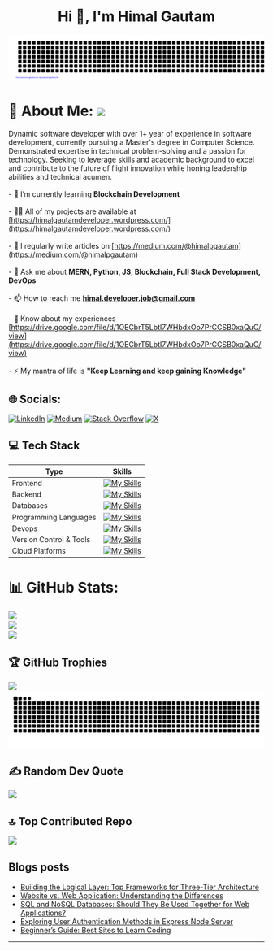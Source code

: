 <h1 align="center">Hi 👋, I'm Himal Gautam</h1>

<p align="center">
  <img src="gitartwork.svg">
</p>

# 💫 About Me: [![](https://visitcount.itsvg.in/api?id=Himal-Gautam&icon=0&color=0)](https://visitcount.itsvg.in)
Dynamic software developer with over 1+ year of experience in software development, currently pursuing a Master's degree in Computer Science. Demonstrated expertise in technical problem-solving and a passion for technology. Seeking to leverage skills and academic background to excel and contribute to the future of flight innovation while honing leadership abilities and technical acumen.<br><br>- 🌱 I’m currently learning **Blockchain Development**<br><br>- 👨‍💻 All of my projects are available at [https://himalgautamdeveloper.wordpress.com/](https://himalgautamdeveloper.wordpress.com/)<br><br>- 📝 I regularly write articles on [https://medium.com/@himalpgautam](https://medium.com/@himalpgautam)<br><br>- 💬 Ask me about **MERN, Python, JS, Blockchain, Full Stack Development, DevOps**<br><br>- 📫 How to reach me **himal.developer.job@gmail.com**<br><br>- 📄 Know about my experiences [https://drive.google.com/file/d/1OECbrT5LbtI7WHbdxOo7PrCCSB0xaQuO/view](https://drive.google.com/file/d/1OECbrT5LbtI7WHbdxOo7PrCCSB0xaQuO/view)<br><br>- ⚡ My mantra of life is **"Keep Learning and keep gaining Knowledge"**<br>

## 🌐 Socials:

[![LinkedIn](https://img.shields.io/badge/LinkedIn-%230077B5.svg?logo=linkedin&logoColor=white)](https://linkedin.com/in/himal-gautam) [![Medium](https://img.shields.io/badge/Medium-12100E?logo=medium&logoColor=white)](https://medium.com/@@himalpgautam) [![Stack Overflow](https://img.shields.io/badge/-Stackoverflow-FE7A16?logo=stack-overflow&logoColor=white)](https://stackoverflow.com/users/15796687) [![X](https://img.shields.io/badge/X-black.svg?logo=X&logoColor=white)](https://x.com/_himal_gautam) 

## 💻 Tech Stack

| Type                     | Skills                                                                                                              |
|--------------------------|---------------------------------------------------------------------------------------------------------------------|
| Frontend                 | [![My Skills](https://skillicons.dev/icons?i=html,css,javascript,angular,react,tailwindcss,redux,sass,bootstrap,materialui,nextjs)](https://skillicons.dev) |
| Backend                  | [![My Skills](https://skillicons.dev/icons?i=express,flask,spring,nodejs,django)](https://skillicons.dev)         |
| Databases                | [![My Skills](https://skillicons.dev/icons?i=mongodb,mysql,postgresql,redis,firebase)](https://skillicons.dev)   |
| Programming Languages    | [![My Skills](https://skillicons.dev/icons?i=c,cpp,go,java,javascript,php,python,rust,typescript)](https://skillicons.dev) |
| Devops                   | [![My Skills](https://skillicons.dev/icons?i=docker,jenkins,kubernetes,jest)](https://skillicons.dev)            |
| Version Control & Tools  | [![My Skills](https://skillicons.dev/icons?i=git,vite,npm,vscode,figma,github,heroku,bash,powershell,postman)](https://skillicons.dev) |
| Cloud Platforms          | [![My Skills](https://skillicons.dev/icons?i=aws,azure,gcp)](https://skillicons.dev)                            |



# 📊 GitHub Stats:
![](https://github-readme-stats.vercel.app/api?username=Himal-Gautam&theme=dark&hide_border=true&include_all_commits=true&count_private=true)<br/>
![](https://github-readme-streak-stats.herokuapp.com/?user=Himal-Gautam&theme=dark&hide_border=true)<br/>
![](https://github-readme-stats.vercel.app/api/top-langs/?username=Himal-Gautam&theme=dark&hide_border=true&include_all_commits=true&count_private=true&layout=compact)

## 🏆 GitHub Trophies
![](https://github-profile-trophy.vercel.app/?username=Himal-Gautam&theme=radical&no-frame=true&no-bg=false&margin-w=4)
<picture>
  <source media="(prefers-color-scheme: dark)" srcset="https://raw.githubusercontent.com/Himal-Gautam/Himal-Gautam/output/github-contribution-grid-snake-dark.svg">
  <source media="(prefers-color-scheme: light)" srcset="https://raw.githubusercontent.com/Himal-Gautam/Himal-Gautam/output/github-contribution-grid-snake.svg">
  <img alt="github contribution grid snake animation" src="https://raw.githubusercontent.com/Himal-Gautam/Himal-Gautam/output/github-contribution-grid-snake.svg">
</picture>

## ✍️ Random Dev Quote
![](https://quotes-github-readme.vercel.app/api?type=horizontal&theme=radical)

## 🔝 Top Contributed Repo
![](https://github-contributor-stats.vercel.app/api?username=Himal-Gautam&limit=5&theme=apprentice&combine_all_yearly_contributions=true)

## Blogs posts
<!-- BLOG-POST-LIST:START -->
- [Building the Logical Layer: Top Frameworks for Three-Tier Architecture](https://medium.com/@himalpgautam/building-the-logical-layer-top-frameworks-for-three-tier-architecture-8c8114193fdc?source=rss-937ce6f643f9------2)
- [Website vs. Web Application: Understanding the Differences](https://medium.com/@himalpgautam/website-vs-web-application-understanding-the-differences-55411f022e64?source=rss-937ce6f643f9------2)
- [SQL and NoSQL Databases: Should They Be Used Together for Web Applications?](https://medium.com/@himalpgautam/sql-and-nosql-databases-should-they-be-used-together-for-web-applications-19b0bd56cbd3?source=rss-937ce6f643f9------2)
- [Exploring User Authentication Methods in Express Node Server](https://medium.com/@himalpgautam/exploring-user-authentication-methods-in-express-node-server-e7704775ef4e?source=rss-937ce6f643f9------2)
- [Beginner’s Guide: Best Sites to Learn Coding](https://medium.com/@himalpgautam/beginners-guide-best-sites-to-learn-coding-2da367df6f1f?source=rss-937ce6f643f9------2)
<!-- BLOG-POST-LIST:END -->



---
<!-- Proudly created with GPRM ( https://gprm.itsvg.in ) -->
